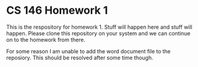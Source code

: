 # CS 146 Homework 1
This is the respository for homework 1. Stuff will happen here and stuff will happen.
Please clone this repository on your system and we can continue on to the homework from there.

For some reason I am unable to add the word document file to the reposiory. This should be resolved after some time though.
